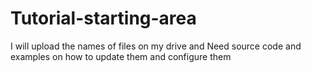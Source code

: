 # Tutorial-starting-area
I will upload the names of files on my drive and Need source code and examples on how to update them and configure them
